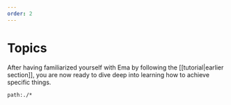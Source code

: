 ```yaml
---
order: 2
---
```


# Topics

After having familiarized yourself with Ema by following the [[tutorial|earlier section]], you are now ready to dive deep into learning how to achieve specific things.

```query
path:./*
```